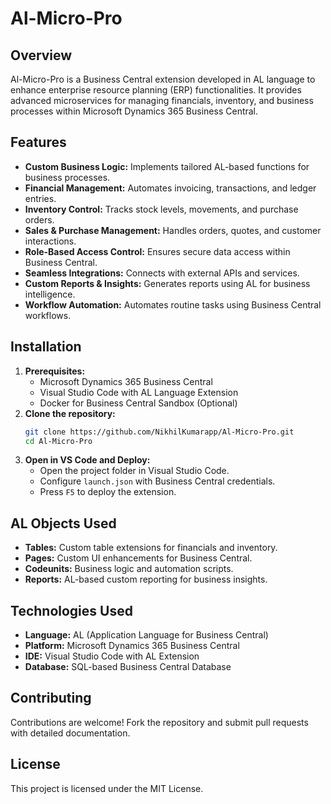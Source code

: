 # Al-Micro-Pro

## Overview
Al-Micro-Pro is a Business Central extension developed in AL language to enhance enterprise resource planning (ERP) functionalities. It provides advanced microservices for managing financials, inventory, and business processes within Microsoft Dynamics 365 Business Central.

## Features
- **Custom Business Logic:** Implements tailored AL-based functions for business processes.
- **Financial Management:** Automates invoicing, transactions, and ledger entries.
- **Inventory Control:** Tracks stock levels, movements, and purchase orders.
- **Sales & Purchase Management:** Handles orders, quotes, and customer interactions.
- **Role-Based Access Control:** Ensures secure data access within Business Central.
- **Seamless Integrations:** Connects with external APIs and services.
- **Custom Reports & Insights:** Generates reports using AL for business intelligence.
- **Workflow Automation:** Automates routine tasks using Business Central workflows.

## Installation
1. **Prerequisites:**
   - Microsoft Dynamics 365 Business Central
   - Visual Studio Code with AL Language Extension
   - Docker for Business Central Sandbox (Optional)
2. **Clone the repository:**
   ```bash
   git clone https://github.com/NikhilKumarapp/Al-Micro-Pro.git
   cd Al-Micro-Pro
   ```
3. **Open in VS Code and Deploy:**
   - Open the project folder in Visual Studio Code.
   - Configure `launch.json` with Business Central credentials.
   - Press `F5` to deploy the extension.

## AL Objects Used
- **Tables:** Custom table extensions for financials and inventory.
- **Pages:** Custom UI enhancements for Business Central.
- **Codeunits:** Business logic and automation scripts.
- **Reports:** AL-based custom reporting for business insights.

## Technologies Used
- **Language:** AL (Application Language for Business Central)
- **Platform:** Microsoft Dynamics 365 Business Central
- **IDE:** Visual Studio Code with AL Extension
- **Database:** SQL-based Business Central Database

## Contributing
Contributions are welcome! Fork the repository and submit pull requests with detailed documentation.

## License
This project is licensed under the MIT License.
